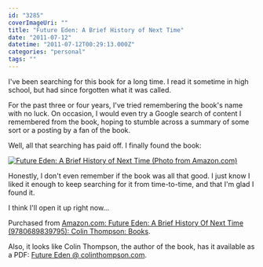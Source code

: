 ```yaml
---
id: "3285"
coverImageUri: ""
title: "Future Eden: A Brief History of Next Time"
date: "2011-07-12"
datetime: "2011-07-12T00:29:13.000Z"
categories: "personal"
tags: ""
---
```


I've been searching for this book for a long time. I read it sometime in high school, but had since forgotten what it was called.

For the past three or four years, I've tried remembering the book's name with no luck. On occasion, I would even try a Google search of content I remembered from the book, hoping to stumble across a summary of some sort or a posting by a fan of the book.

Well, all that searching has paid off. I finally found the book:

[![](http://assets.brandonmartinez.com/brandonmartinez/2011/07/Screen-shot-2011-07-11-at-8.13.37-PM-575x895.png "Future Eden: A Brief History of Next Time (Photo from Amazon.com)")](http://assets.brandonmartinez.com/brandonmartinez/2011/07/Screen-shot-2011-07-11-at-8.13.37-PM.png)

Honestly, I don't even remember if the book was all that good. I just know I liked it enough to keep searching for it from time-to-time, and that I'm glad I found it.

I think I'll open it up right now…

Purchased from [Amazon.com: Future Eden: A Brief History Of Next Time (9780689839795): Colin Thompson: Books](http://www.amazon.com/Future-Eden-Brief-History-Next/dp/0689839790/ref=sr_1_1?ie=UTF8&qid=1309894129&sr=8-1).

Also, it looks like Colin Thompson, the author of the book, has it available as a PDF: [Future Eden @ colinthompson.com](http://www.colinthompson.com/ebooks/futureeden.pdf "Future Eden").
